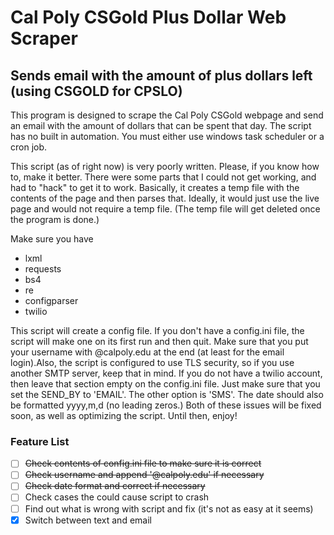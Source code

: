 # Cal Poly CSGold Plus Dollar Web Scraper
## Sends email with the amount of plus dollars left (using CSGOLD for CPSLO)
This program is designed to scrape the Cal Poly CSGold webpage and send an email with the amount of dollars that can be spent that day. The script has no built in automation. You must either use windows task scheduler or a cron job.

This script (as of right now) is very poorly written. Please, if you know how to, make it better. There were some parts that I could not get working, and had to "hack" to get it to work. Basically, it creates a temp file with the contents of the page and then parses that. Ideally, it would just use the live page and would not require a temp file. (The temp file will get deleted once the program is done.)


Make sure you have

* lxml
* requests
* bs4
* re
* configparser
* twilio

This script will create a config file. If you don't have a config.ini file, the script will make one on its first run and then quit. Make sure that you put your username with @calpoly.edu at the end (at least for the email login).Also, the script is configured to use TLS security, so if you use another SMTP server, keep that in mind. If you do not have a twilio account, then leave that section empty on the config.ini file. Just make sure that you set the SEND_BY to 'EMAIL'. The other option is 'SMS'. The date should also be formatted yyyy,m,d (no leading zeros.)
Both of these issues will be fixed soon, as well as optimizing the script. Until then, enjoy!


### Feature List
- [ ] ~~Check contents of config.ini file to make sure it is correct~~
- [ ] ~~Check username and append '@calpoly.edu' if necessary~~
- [ ] ~~Check date format and correct if necessary~~
- [ ] Check cases the could cause script to crash
- [ ] Find out what is wrong with script and fix (it's not as easy at it seems)
- [x] Switch between text and email
